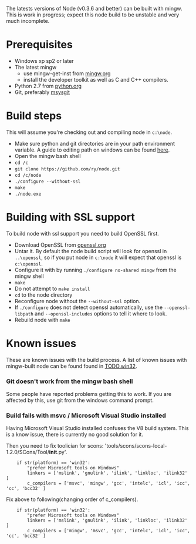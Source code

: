 The latests versions of Node (v0.3.6 and better) can be built with mingw. This is work in progress; expect this node build to be unstable and very much incomplete.

# Prerequisites

* Windows xp sp2 or later
* The latest mingw
  * use mingw-get-inst from [mingw.org](http://www.mingw.org/wiki/InstallationHOWTOforMinGW)
  * install the developer toolkit as well as C and C++ compilers.
* Python 2.7 from [python.org](http://www.python.org/download/)
* Git, preferably [msysgit](http://code.google.com/p/msysgit/)

# Build steps

This will assume you're checking out and compiling node in `c:\node`.

* Make sure python and git directories are in your path environment variable. 
  A guide to editing path on windows can be found [here](http://www.java.com/en/download/help/path.xml).
* Open the mingw bash shell
* `cd /c`
* `git clone https://github.com/ry/node.git`
* `cd /c/node`
* `./configure --without-ssl`
* `make`
* `./node.exe`

# Building with SSL support

To build node with ssl support you need to build OpenSSL first.

* Download OpenSSL from [openssl.org](http://www.openssl.org/source/)
* Untar it. By default the node build script will look for openssl in `..\openssl`, so if you put node in `c:\node` it will expect that openssl is `c:\openssl`.
* Configure it with by running `./configure no-shared mingw` from the mingw shell
* `make`
* Do not attempt to `make install`
* `cd` to the node directory
* Reconfigure node without the `--without-ssl` option. 
* If `./configure` does not detect openssl automatically, use the `--openssl-libpath` and `--openssl-includes` options to tell it where to look.
* Rebuild node with `make`

# Known issues

These are known issues with the build process. A list of known issues with mingw-built node can be found found in [TODO.win32](https://github.com/ry/node/raw/master/TODO.win32).

### Git doesn't work from the mingw bash shell
Some people have reported problems getting this to work. If you are affected by this, use git from the windows command prompt.

### Build fails with msvc / Microsoft Visual Studio installed
Having Microsoft Visual Studio installed confuses the V8 build system. This is a know issue, there is currently no good solution for it.

Then you need to fix toolician for scons: 'tools/scons/scons-local-1.2.0/SCons/Tool/__init__.py'.

        if str(platform) == 'win32':
            "prefer Microsoft tools on Windows"
            linkers = ['mslink', 'gnulink', 'ilink', 'linkloc', 'ilink32' ]
            c_compilers = ['msvc', 'mingw', 'gcc', 'intelc', 'icl', 'icc', 'cc', 'bcc32' ]

Fix above to following(changing order of c_compilers).

        if str(platform) == 'win32':
            "prefer Microsoft tools on Windows"
            linkers = ['mslink', 'gnulink', 'ilink', 'linkloc', 'ilink32' ]
            c_compilers = ['mingw', 'msvc', 'gcc', 'intelc', 'icl', 'icc', 'cc', 'bcc32' ]